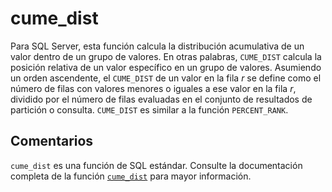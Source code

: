 ﻿---
SidebarGroup: "index-aggregation-functions"
Autogenerated: true
---

# cume_dist

Para SQL Server, esta función calcula la distribución acumulativa de un valor dentro de un grupo de valores. En otras palabras, `CUME_DIST` calcula la posición relativa de un valor específico en un grupo de valores. Asumiendo un orden ascendente, el `CUME_DIST` de un valor en la fila _r_ se define como el número de filas con valores menores o iguales a ese valor en la fila _r_, dividido por el número de filas evaluadas en el conjunto de resultados de partición o consulta. `CUME_DIST` es similar a la función `PERCENT_RANK`.

## Comentarios 

`cume_dist` es una función de SQL estándar. Consulte la documentación completa de la función [`cume_dist`](https://learn.microsoft.com/es-es/sql/t-sql/functions/cume_dist-transact-sql) para mayor información.
